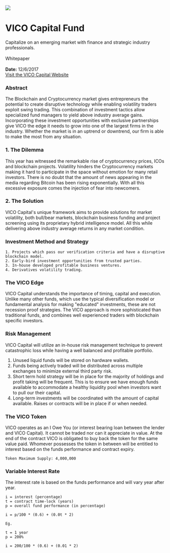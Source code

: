 <img src="https://i.imgur.com/gW6acW5.png">

# VICO Capital Fund

Capitalize on an emerging market with finance and strategic industry professionals.
<br><br>Whitepaper
<br><br><b>Date:</b> 12/6/2017
<br>[Visit the VICO Capital Website](https://vico.capital)
### Abstract
The Blockchain and Cryptocurrency market gives entrepreneurs the potential to create disruptive technology while enabling volatility traders exploit swing trading. This combination of investment tactics allow specialized fund managers to yield above industry average gains. Incorporating these investment opportunities with exclusive partnerships give VICO the edge it needs to grow into one of the largest firms in the industry. Whether the market is in an uptrend or downtrend, our firm is able to make the most from any situation.
### 1. The Dilemma
This year has witnessed the remarkable rise of cryptocurrency prices, ICOs and blockchain projects. Volatility hinders the Cryptocurrency markets making it hard to participate in the space without emotion for many retail investors. There is no doubt that the amount of news appearing in the media regarding Bitcoin has been rising exponentially. With all this excessive exposure comes the injection of fear into newcomers.
### 2. The Solution
VICO Capital's unique framework aims to provide solutions for market volatility, both bull/bear markets, blockchain business funding and project screening using its proprietary hybrid intelligence model. All this while delivering above industry average returns in any market condition.

### Investment Method and Strategy
```
1. Projects which pass our verification criteria and have a disruptive blockchain model.
2. Early-bird investment opportunities from trusted parties.
3. In-house developed profitable business ventures.
4. Derivatives volatility trading.
```
### The VICO Edge
VICO Capital understands the importance of timing, capital and execution. Unlike many other funds, which use the typical diversification model or fundamental analysis for making "educated" investments, these are not recession proof strategies. The VICO approach is more sophisticated than traditional funds, and combines well experienced traders with blockchain specific investors.

### Risk Management
VICO Capital will utilize an in-house risk management technique to prevent catastrophic loss while having a well balanced and profitable portfolio.
1. Unused liquid funds will be stored on hardware wallets.
2. Funds being actively traded will be distributed across multiple exchanges to minimize external third party risk.
3. Short term hold strategy will be in place for the majority of holdings and profit taking will be frequent. This is to ensure we have enough funds available to accommodate a healthy liquidity pool when investors want to pull our their capital.
4. Long-term investments will be coordinated with the amount of capital available. Raises or contracts will be in place if or when needed.

### The VICO Token
VICO operates as an I Owe You (or interest bearing loan between the lender and VICO Capital). It cannot be traded nor can it appreciate in value. At the end of the contract VICO is obligated to buy back the token for the same value paid. Whomever possesses the token in between will be entitled to interest based on the funds performance and contract expiry.
````
Token Maximum Supply: 4,000,000
````

### Variable Interest Rate
The interest rate is based on the funds performance and will vary year after year.
```
i = interest (percentage)
t = contract time-lock (years)
p = overall fund performance (in percentage)

i = p/100 * (0.6) + (0.0t * 2)

Eg.

t = 1 year
p = 200%

i = 200/100 * (0.6) + (0.01 * 2)
```
